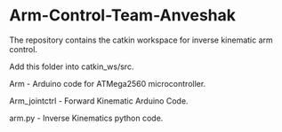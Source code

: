 # Arm-Control-Team-Anveshak
The repository contains the catkin workspace for inverse kinematic arm control.

Add this folder into catkin_ws/src.

Arm - Arduino code for ATMega2560 microcontroller.

Arm_jointctrl - Forward Kinematic Arduino Code.

arm.py - Inverse Kinematics python code.

